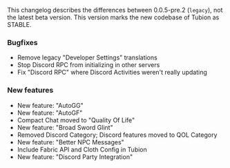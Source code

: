 This changelog describes the differences between 0.0.5-pre.2 (`legacy`), not the latest beta version. This version marks the new codebase of Tubion as STABLE.
### Bugfixes
* Remove legacy "Developer Settings" translations
* Stop Discord RPC from initializing in other servers
* Fix "Discord RPC" where Discord Activities weren't really updating

### New features
* New feature: "AutoGG"
* New feature: "AutoGF"
* Compact Chat moved to "Quality Of Life"
* New feature: "Broad Sword Glint"
* Removed Discord Category; Discord features moved to QOL Category
* New feature: "Better NPC Messages"
* Include Fabric API and Cloth Config in Tubion
* New feature: "Discord Party Integration"